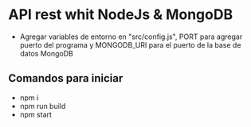 # API rest whit NodeJs & MongoDB
- Agregar variables de entorno en "src/config.js", PORT para agregar puerto del programa y MONGODB_URI para el puerto de la base de datos MongoDB
## Comandos para iniciar
- npm i
- npm run build
- npm start
